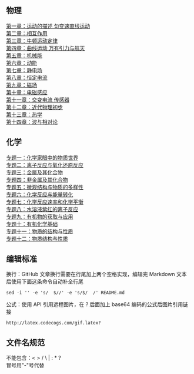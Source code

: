 ## 物理  
[第一章：运动的描述 匀变速直线运动]()  
[第二章：相互作用]()  
[第三章：牛顿运动定律]()  
[第四章：曲线运动 万有引力与航天]()  
[第五章：机械能]()  
[第六章：动能]()  
[第七章：静电场]()  
[第八章：恒定电流]()  
[第九章：磁场]()  
[第十章：电磁感应]()  
[第十一章：交变电流 传感器]()  
[第十二章：近代物理初步]()  
[第十三章：热学]()  
[第十四章：波与相对论](物理/第十四章-波与相对论.md)  
  
  
## 化学  
[专题一：化学家眼中的物质世界]()  
[专题二：离子反应与氧化还原反应]()  
[专题三：金属及其化合物]()  
[专题四：非金属及其化合物]()  
[专题五：微观结构与物质的多样性]()  
[专题六：化学反应与能量转化]()  
[专题七：化学反应速率和化学平衡]()  
[专题八：水溶液紫红的离子反应]()  
[专题九：有机物的获取与应用]()  
[专题十：有机化学基础]()  
[专题十一：物质的结构与性质]()  
[专题十二：物质结构与性质]()  
  
  
## 编辑标准  
换行：GitHub 文章换行需要在行尾加上两个空格实现，编辑完 Markdown 文本后使用下面这条命令自动补全行尾  
```  
sed -i '' -e 's/  $//' -e 's/$/  /' README.md  
```  
  
公式：使用 API 引用远程图片，在 ? 后面加上 base64 编码的公式后图片引用链接  
```  
http://latex.codecogs.com/gif.latex?  
```  
## 文件名规范  
不能包含：< > / \ | :  * ?   
冒号用"-"号代替
